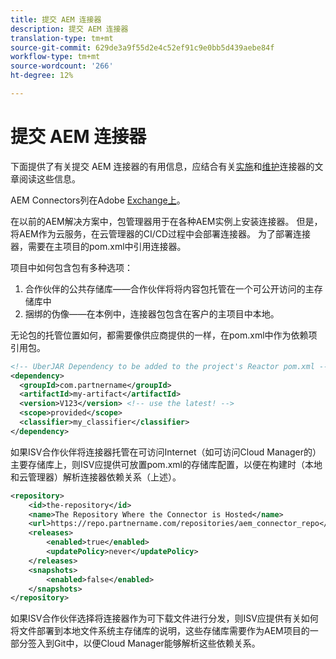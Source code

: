 ```yaml
---
title: 提交 AEM 连接器
description: 提交 AEM 连接器
translation-type: tm+mt
source-git-commit: 629de3a9f55d2e4c52ef91c9e0bb5d439aebe84f
workflow-type: tm+mt
source-wordcount: '266'
ht-degree: 12%

---
```



提交 AEM 连接器
===========================

下面提供了有关提交 AEM 连接器的有用信息，应结合有关[实施](implement.md)和[维护](maintain.md)连接器的文章阅读这些信息。

AEM Connectors列在Adobe [Exchange上](https://marketing.adobe.com/resources/content/resources/en/exchange/marketplace.html)。

在以前的AEM解决方案中，包管理器用于在各种AEM实例上安装连接器。 但是，将AEM作为云服务，在云管理器的CI/CD过程中会部署连接器。 为了部署连接器，需要在主项目的pom.xml中引用连接器。

项目中如何包含包有多种选项：

1. 合作伙伴的公共存储库——合作伙伴将将内容包托管在一个可公开访问的主存储库中
1. 捆绑的伪像——在本例中，连接器包包含在客户的主项目中本地。

无论包的托管位置如何，都需要像供应商提供的一样，在pom.xml中作为依赖项引用包。

```xml
<!-- UberJAR Dependency to be added to the project's Reactor pom.xml -->
<dependency>
  <groupId>com.partnername</groupId>
  <artifactId>my-artifact</artifactId>
  <version>V123</version> <!-- use the latest! -->
  <scope>provided</scope>
  <classifier>my_classifier</classifier>
</dependency>
```

如果ISV合作伙伴将连接器托管在可访问Internet（如可访问Cloud Manager的）主要存储库上，则ISV应提供可放置pom.xml的存储库配置，以便在构建时（本地和云管理器）解析连接器依赖关系（上述）。

```xml
<repository>
    <id>the-repository</id>
    <name>The Repository Where the Connector is Hosted</name>
    <url>https://repo.partnername.com/repositories/aem_connector_repo</url>
    <releases>
        <enabled>true</enabled>
        <updatePolicy>never</updatePolicy>
    </releases>
    <snapshots>
        <enabled>false</enabled>
    </snapshots>
</repository>
```

如果ISV合作伙伴选择将连接器作为可下载文件进行分发，则ISV应提供有关如何将文件部署到本地文件系统主存储库的说明，这些存储库需要作为AEM项目的一部分签入到Git中，以便Cloud Manager能够解析这些依赖关系。

